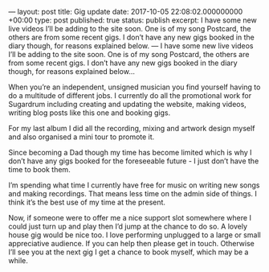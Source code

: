 —
layout: post
title: Gig update
date: 2017-10-05 22:08:02.000000000 +00:00
type: post
published: true
status: publish
excerpt: I have some new live videos I’ll be adding to the site soon. One is of my song Postcard, the others are from some recent gigs. I don’t have any new gigs booked in the diary though, for reasons explained below.
—
I have some new live videos I’ll be adding to the site soon. One is of my song Postcard, the others are from some recent gigs. I don’t have any new gigs booked in the diary though, for reasons explained below... 

When you’re an independent, unsigned musician you find yourself having to do a multitude of different jobs. I currently do all the promotional work for Sugardrum including creating and updating the website, making videos, writing blog posts like this one and booking gigs. 

For my last album I did all the recording, mixing and artwork design myself and also organised a mini tour to promote it. 

Since becoming a Dad though my time has become limited which is why I don’t have any gigs booked for the foreseeable future - I just don’t have the time to book them. 

I’m spending what time I currently have free for music on writing new songs and making recordings. That means less time on the admin side of things. I think it’s the best use of my time at the present. 

Now, if someone were to offer me a nice support slot somewhere where I could just turn up and play then I’d jump at the chance to do so. A lovely house gig would be nice too. I love performing unplugged to a large or small appreciative audience. If you can help then please get in touch. Otherwise I’ll see you at the next gig I get a chance to book myself, which may be a while.